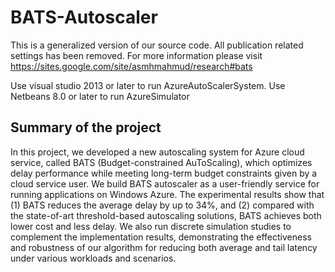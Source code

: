 # BATS-Autoscaler
This is a generalized version of our source code. All publication related settings has been removed.
For more information please visit https://sites.google.com/site/asmhmahmud/research#bats

Use visual studio 2013 or later to run AzureAutoScalerSystem. Use Netbeans 8.0 or later to run AzureSimulator


## Summary of the project
In this project, we developed a new autoscaling system for Azure cloud service, called BATS (Budget-constrained AuToScaling), which optimizes delay performance while meeting long-term budget constraints given by a cloud service user. We build BATS autoscaler as a user-friendly service for running applications on Windows Azure. The experimental results show that (1) BATS reduces the average delay by up to 34%, and (2) compared with the state-of-art threshold-based autoscaling solutions, BATS achieves both lower cost and less delay. We also run  discrete simulation studies to complement the implementation results, demonstrating the effectiveness and robustness of our algorithm for reducing both average and tail latency under various workloads and scenarios.



